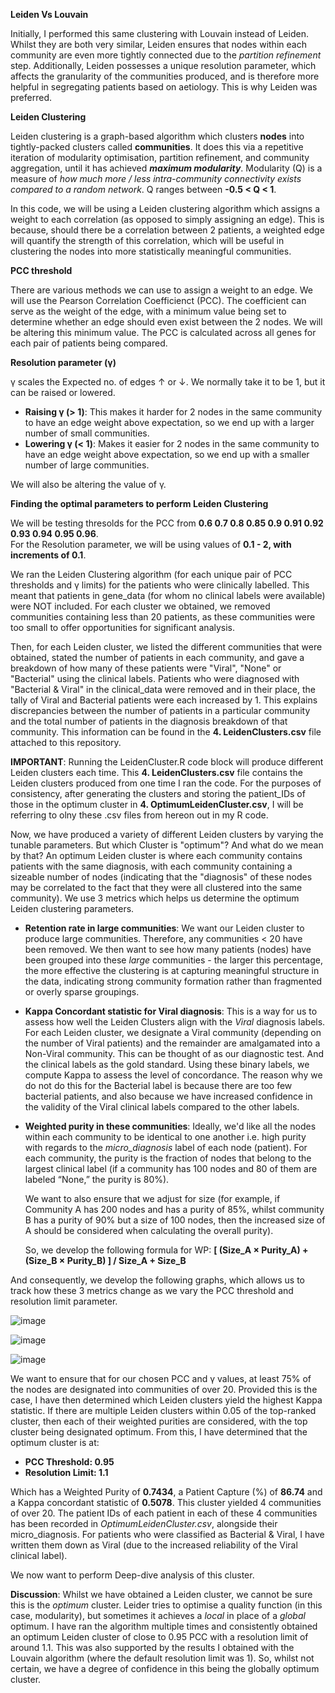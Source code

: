 **Leiden Vs Louvain**

Initially, I performed this same clustering with Louvain instead of Leiden. Whilst they are both very similar, Leiden ensures that nodes within each community are even more tightly connected due to the _partition refinement_ step. Additionally, Leiden possesses a unique resolution parameter, which affects the granularity of the communities produced, and is therefore more helpful in segregating patients based on aetiology. This is why Leiden was preferred.

**Leiden Clustering**

Leiden clustering is a graph-based algorithm which clusters **nodes** into tightly-packed clusters called **communities**.
It does this via a repetitive iteration of modularity optimisation, partition refinement, and community aggregation, until it has achieved _**maximum modularity**_. Modularity (Q) is a measure of _how much more / less intra-community connectivity exists compared to a random network_. Q ranges between **-0.5 < Q < 1**.

In this code, we will be using a Leiden clustering algorithm which assigns a weight to each correlation (as opposed
to simply assigning an edge). This is because, should there be a correlation between 2 patients, a weighted edge
will quantify the strength of this correlation, which will be useful in clustering the nodes into more statistically
meaningful communities. 


**PCC threshold**

There are various methods we can use to assign a weight to an edge. We will use the Pearson Correlation Coefficienct (PCC). The coefficient can serve as the weight of the edge, with a minimum value being set to determine whether an edge should even exist between the 2 nodes. We will be altering this minimum value. The PCC is calculated across all genes for each pair of patients being compared.

**Resolution parameter (γ)**

γ scales the Expected no. of edges ↑ or ↓. We normally take it to be 1, but it can be raised or lowered. 
- **Raising γ (> 1)**: This makes it harder for 2 nodes in the same community to have an edge weight above expectation, so we end up with a larger number of small communities.
- **Lowering γ (< 1)**: Makes it easier for 2 nodes in the same community to have an edge weight above expectation, so we end up with a smaller number of large communities.

We will also be altering the value of γ.

**Finding the optimal parameters to perform Leiden Clustering**

We will be testing thresolds for the PCC from **0.6 0.7 0.8 0.85 0.9 0.91 0.92 0.93 0.94 0.95 0.96**.  
For the Resolution parameter, we will be using values of **0.1 - 2, with increments of 0.1**.

We ran the Leiden Clustering algorithm (for each unique pair of PCC thresholds and γ limits) for the patients who were clinically labelled. This meant that patients in gene_data (for whom no clinical labels were available) were NOT included. For each cluster we obtained, we removed communities containing less than 20 patients, as these communities were too small to offer opportunities for significant analysis.

Then, for each Leiden cluster, we listed the different communities that were obtained, stated the number of patients in each community, and gave a breakdown of how many of these patients were "Viral", "None" or "Bacterial" using the clinical labels. Patients who were diagnosed with "Bacterial & Viral" in the clinical_data were removed and in their place, the tally of Viral and Bacterial patients were each increased by 1. This explains discrepancies between the number of patients in a particular community and the total number of patients in the diagnosis breakdown of that community. This information can be found in the **4. LeidenClusters.csv** file attached to this repository.

**IMPORTANT**: Running the LeidenCluster.R code block will produce different Leiden clusters each time. This **4. LeidenClusters.csv** file contains the Leiden clusters produced from one time I ran the code. For the purposes of consistency, after generating the clusters and storing the patient_IDs of those in the optimum cluster
in **4. OptimumLeidenCluster.csv**, I will be referring to olny these .csv files from hereon out in my R code.

Now, we have produced a variety of different Leiden clusters by varying the tunable parameters. But which Cluster is "optimum"? And what do we mean by that?
An optimum Leiden cluster is where each community contains patients with the same diagnosis, with each community containing a sizeable number of nodes (indicating that the "diagnosis" of these nodes may be correlated to the fact that they were all clustered into the same community). We use 3 metrics which helps us determine the optimum Leiden clustering parameters.

- **Retention rate in large communities**: We want our Leiden cluster to produce large communities.
  Therefore, any communities < 20 have been removed. We then want to see how many patients (nodes) have
  been grouped into these _large_ communities - the larger this percentage, the more effective the clustering is
  at capturing meaningful structure in the data, indicating strong community formation rather than fragmented or
  overly sparse groupings.

- **Kappa Concordant statistic for Viral diagnosis**: This is a way for us to assess how well the Leiden Clusters align with the _Viral_ diagnosis labels.
For each Leiden cluster, we designate a Viral community (depending on the number of Viral patients)
and the remainder are amalgamated into a Non-Viral community. This can be thought of as our diagnostic test. And
the clinical labels as the gold standard. Using these binary labels, we compute Kappa to assess the level of concordance.
The reason why we do not do this for the Bacterial label is because there are too few bacterial patients, and also because
we have increased confidence in the validity of the Viral clinical labels compared to the other labels.
  
- **Weighted purity in these communities**: Ideally, we'd like all the nodes within each community to be identical to one 
  another i.e. high purity with regards to the _micro_diagnosis_ label of each node (patient). For each community, the purity 
  is the fraction of nodes that belong to the largest clinical label (if a community has 100 nodes and 80 of them are labeled 
  “None,” the purity is 80%).

  We want to also ensure that we adjust for size (for example, if Community A has 200 nodes and has a purity of 85%,
  whilst community B has a purity of 90% but a size of 100 nodes, then the increased size of A should be considered when
  calculating the overall purity).

  So, we develop the following formula for WP: **[ (Size_A × Purity_A) + (Size_B × Purity_B) ] / Size_A + Size_B**

And consequently, we develop the following graphs, which allows us to track how these 3 metrics change as we vary the PCC threshold and resolution limit parameter.

![image](https://github.com/user-attachments/assets/a4c72705-15c5-4c69-8a2f-1b9a201e733e)

![image](https://github.com/user-attachments/assets/d71ab0e4-a438-4418-8909-78550013af5d)

![image](https://github.com/user-attachments/assets/9c69c188-a8c3-4abf-ab82-bc8ad7ba7b42)

We want to ensure that for our chosen PCC and γ values, at least 75% of the nodes are designated into communities of over 20.
Provided this is the case, I have then determined which Leiden clusters yield the highest Kappa statistic. If there are multiple 
Leiden clusters within 0.05 of the top-ranked cluster, then each of their weighted purities are considered, with the top
cluster being designated optimum. From this, I have determined that the optimum cluster is at:
- **PCC Threshold: 0.95**
- **Resolution Limit: 1.1**

Which has a Weighted Purity of **0.7434**, a Patient Capture (%) of **86.74** and a Kappa concordant statistic of
**0.5078**. This cluster yielded 4 communities of over 20. The patient IDs of each patient in each of these
4 communities has been recorded in _OptimumLeidenCluster.csv_, alongside their micro_diagnosis. For patients
who were classified as Bacterial & Viral, I have written them down as Viral (due to the increased reliability
of the Viral clinical label).

We now want to perform Deep-dive analysis of this cluster.

**Discussion**: Whilst we have obtained a Leiden cluster, we cannot be sure this is the _optimum_ cluster. 
Leider tries to optimise a quality function (in this case, modularity), but sometimes it achieves a _local_
in place of a _global_ optimum. I have ran the algorithm multiple times and consistently obtained an optimum
Leiden cluster of close to 0.95 PCC with a resolution limit of around 1.1. This was also supported by the results
I obtained with the Louvain algorithm (where the default resolution limit was 1). So, whilst not certain, 
we have a degree of confidence in this being the globally optimum cluster. 

